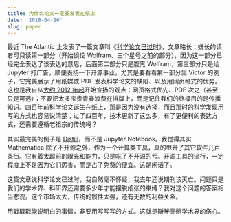 ```yaml
---
title: 为什么论文一定要发表在纸上
date: '2018-04-16'
slug: paper
---
```


最近 The Atlantic 上发表了一篇文章叫《[科学论文已过时](https://www.theatlantic.com/science/archive/2018/04/the-scientific-paper-is-obsolete/556676/)》，文章略长；嫌长的读者可只读第一部分（开始谈论 Wolfram、三个星号之前的部分），因为这一部分已经完全表达了该表达的意思，后面第二部分只是腹黑 Wolfram，第三部分只是给 Jupyter 打广告，顺便表扬一下开源事业。尤其是要看看第一部分里 Victor 的例子，它完美展示了用纸媒或 PDF 发表科学论文的缺陷、以及用网页格式的优势。这也是我自从[大约 2012 年起](http://slides.yihui.name/2013-SIAM-CSE13-Yihui-Xie.html)开始宣扬的观点：网页格式优先、PDF 次之（甚至只是可选）；不要把太多宝贵青春浪费在排版上，而是记住我们的终极目的是传播知识。四百年前科学论文诞生在纸上，那是因为没有选择，而且那时的科学发现用写的方式也容易说清楚；过了四百年，技术更新了这么多，有了更便利的表达方式，还需要遵循老祖宗的传统吗？

其实最完美的例子是 [Distill](https://distill.pub)，而不是 Jupyter Notebook。我觉得其实 Mathematica 除了不开源之外，作为一个计算类工具，真的甩开了其它软件几百条街。它有着太超前的眼光和能力，只是吃了不开源的亏。开源工具的流行，一定程度上不是因为它们厉害，而是占了免费的便宜。这是闲话了。

这篇文章说科学论文已过时，我自然毫不怀疑，我去年还说期刊该灭亡。问题只是我们的学术界、科研界还需要多少年才能摆脱纸张的束缚？我对这个问题的答案相当悲观。这个市场太大，传统的惯性太强，还有无数的利益关系。

用戳戳戳能说明白的事情，非要用写写写的方式。这就是~~斯琴高丽~~学术界的伤心。
